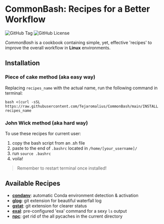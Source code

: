 # CommonBash: Recipes for a Better Workflow
![GitHub Tag](https://img.shields.io/github/v/tag/Tejaromalius/CommonBash?label=Tag)
![GitHub License](https://img.shields.io/github/license/Tejaromalius/CommonBash?label=License)


_CommonBash_ is a cookbook containing simple, yet, effective 'recipes' to improve the overall workflow in **Linux** environments.

## Installation
### Piece of cake method (aka easy way)
Replacing `recipes_name` with the actual name, run the following command in terminal:

    bash <(curl -sSL https://raw.githubusercontent.com/Tejaromalius/CommonBash/main/INSTALL.sh) recipes_name

### John Wick method (aka hard way)
To use these recipes for current user:
    
1. copy the bash script from an .sh file
2. paste to the end of `.bashrc` located in `/home/[your_username]/`
3. run `source .bashrc`
4. voila!

> Remember to restart terminal once installed!

## Available Recipes
- [**condanv**](recipes/condanv/condanv.sh): automatic Conda environment detection & activation
- [**glog**](recipes/glog/glog.sh): git extension for beautiful waterfall log
- [**gstat**](recipes/gstat/gstat.sh): git extension for clearer status
- [**exal**](recipes/exal/exal.sh): pre-configured 'exa' command for a sexy `ls` output
- [**npc**](recipes/npc/npc.sh): get rid of the all pycaches in the current directory